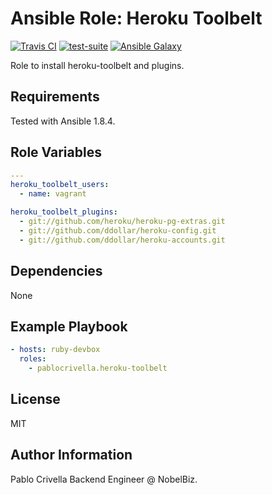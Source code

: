 # Ansible Role: Heroku Toolbelt

[![Travis
CI](http://img.shields.io/travis/pablocrivella/ansible-role-heroku-toolbelt.svg?style=flat)](http://travis-ci.org/pablocrivella/ansible-role-heroku-toolbelt)
[![test-suite](http://img.shields.io/badge/ansible--roles--specs-ansible--role--rbenv-blue.svg?style=flat)](https://github.com/pablocrivella/ansible-roles-specs/tree/master/ansible-role-heroku-toolbelt/)
[![Ansible
Galaxy](http://img.shields.io/badge/galaxy-pablocrivella.heroku--toolbelt-660198.svg?style=flat)](https://galaxy.ansible.com/list#/roles/3123)

Role to install heroku-toolbelt and plugins.

## Requirements

Tested with Ansible 1.8.4.

## Role Variables

```yaml
---
heroku_toolbelt_users:
  - name: vagrant

heroku_toolbelt_plugins:
  - git://github.com/heroku/heroku-pg-extras.git
  - git://github.com/ddollar/heroku-config.git
  - git://github.com/ddollar/heroku-accounts.git
```

## Dependencies

None

## Example Playbook

```yaml
- hosts: ruby-devbox
  roles:
    - pablocrivella.heroku-toolbelt
```

## License

MIT

## Author Information

Pablo Crivella Backend Engineer @ NobelBiz.
